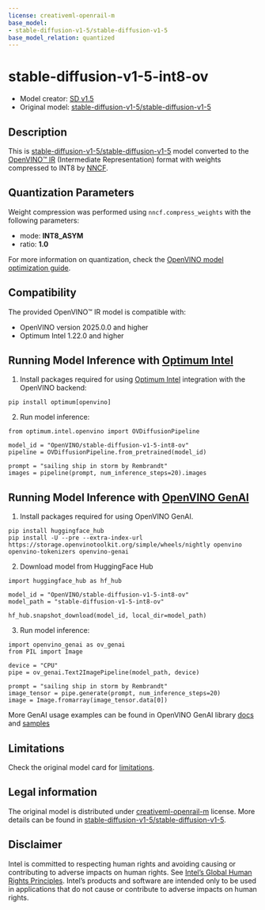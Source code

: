 ```yaml
---
license: creativeml-openrail-m
base_model:
- stable-diffusion-v1-5/stable-diffusion-v1-5
base_model_relation: quantized
---
```


# stable-diffusion-v1-5-int8-ov

 * Model creator: [SD v1.5](https://huggingface.co/stable-diffusion-v1-5)
 * Original model: [stable-diffusion-v1-5/stable-diffusion-v1-5](https://huggingface.co/stable-diffusion-v1-5/stable-diffusion-v1-5)

## Description

This is [stable-diffusion-v1-5/stable-diffusion-v1-5](https://huggingface.co/stable-diffusion-v1-5/stable-diffusion-v1-5) model converted to the [OpenVINO™ IR](https://docs.openvino.ai/2024/documentation/openvino-ir-format.html) (Intermediate Representation) format with weights compressed to INT8 by [NNCF](https://github.com/openvinotoolkit/nncf).

## Quantization Parameters

Weight compression was performed using `nncf.compress_weights` with the following parameters:


* mode: **INT8_ASYM**
* ratio: **1.0**

For more information on quantization, check the [OpenVINO model optimization guide](https://docs.openvino.ai/2024/openvino-workflow/model-optimization-guide/weight-compression.html).


## Compatibility

The provided OpenVINO™ IR model is compatible with:

* OpenVINO version 2025.0.0 and higher
* Optimum Intel 1.22.0 and higher

## Running Model Inference with [Optimum Intel](https://huggingface.co/docs/optimum/intel/index)

1. Install packages required for using [Optimum Intel](https://huggingface.co/docs/optimum/intel/index) integration with the OpenVINO backend:

```
pip install optimum[openvino]
```

2. Run model inference:

```
from optimum.intel.openvino import OVDiffusionPipeline

model_id = "OpenVINO/stable-diffusion-v1-5-int8-ov"
pipeline = OVDiffusionPipeline.from_pretrained(model_id)

prompt = "sailing ship in storm by Rembrandt"
images = pipeline(prompt, num_inference_steps=20).images
```

## Running Model Inference with [OpenVINO GenAI](https://github.com/openvinotoolkit/openvino.genai)

1. Install packages required for using OpenVINO GenAI.
```
pip install huggingface_hub
pip install -U --pre --extra-index-url https://storage.openvinotoolkit.org/simple/wheels/nightly openvino openvino-tokenizers openvino-genai
```

2. Download model from HuggingFace Hub
   
```
import huggingface_hub as hf_hub

model_id = "OpenVINO/stable-diffusion-v1-5-int8-ov"
model_path = "stable-diffusion-v1-5-int8-ov"

hf_hub.snapshot_download(model_id, local_dir=model_path)

```

3. Run model inference:

```
import openvino_genai as ov_genai
from PIL import Image

device = "CPU"
pipe = ov_genai.Text2ImagePipeline(model_path, device)

prompt = "sailing ship in storm by Rembrandt"
image_tensor = pipe.generate(prompt, num_inference_steps=20)
image = Image.fromarray(image_tensor.data[0])

```

More GenAI usage examples can be found in OpenVINO GenAI library [docs](https://github.com/openvinotoolkit/openvino.genai/blob/master/src/README.md) and [samples](https://github.com/openvinotoolkit/openvino.genai?tab=readme-ov-file#openvino-genai-samples)


## Limitations

Check the original model card for [limitations](https://huggingface.co/stable-diffusion-v1-5/stable-diffusion-v1-5).

## Legal information

The original model is distributed under [creativeml-openrail-m](https://huggingface.co/spaces/CompVis/stable-diffusion-license) license. More details can be found in [stable-diffusion-v1-5/stable-diffusion-v1-5](https://huggingface.co/stable-diffusion-v1-5/stable-diffusion-v1-5).

## Disclaimer

Intel is committed to respecting human rights and avoiding causing or contributing to adverse impacts on human rights. See [Intel’s Global Human Rights Principles](https://www.intel.com/content/dam/www/central-libraries/us/en/documents/policy-human-rights.pdf). Intel’s products and software are intended only to be used in applications that do not cause or contribute to adverse impacts on human rights.